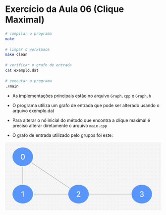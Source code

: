# Exercício da Aula 06 (Clique Maximal)

```bash
# compilar o programa
make

# limpar o workspace
make clean

# verificar o grafo de entrada
cat exemplo.dat

# executar o programa
./main
```

- As implementações principais estão no arquivo `Graph.cpp` e `Graph.h`

- O programa utiliza um grafo de entrada que pode ser alterado usando o arquivo exemplo.dat

- Para alterar o nó inicial do método que encontra a clique maximal é preciso alterar diretamente o arquivo `main.cpp`

- O grafo de entrada utilizado pelo grupos foi este:


![alt text](image.png)